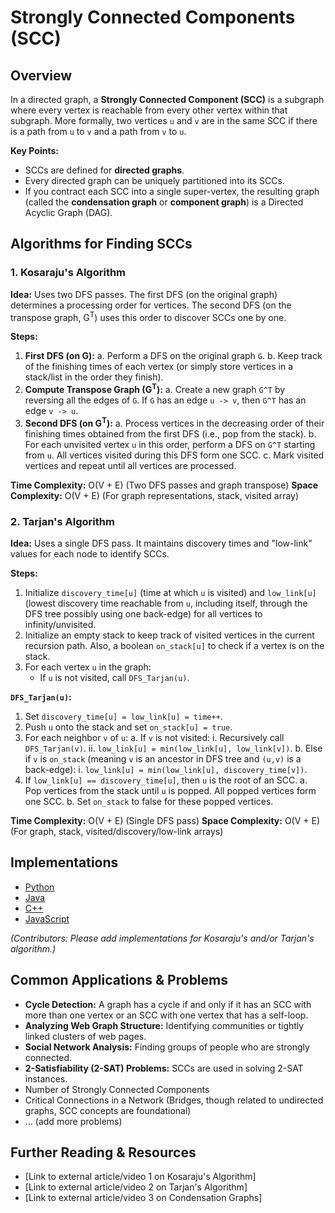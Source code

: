 # Strongly Connected Components (SCC)

## Overview

In a directed graph, a **Strongly Connected Component (SCC)** is a subgraph where every vertex is reachable from every other vertex within that subgraph. More formally, two vertices `u` and `v` are in the same SCC if there is a path from `u` to `v` and a path from `v` to `u`.

**Key Points:**
*   SCCs are defined for **directed graphs**.
*   Every directed graph can be uniquely partitioned into its SCCs.
*   If you contract each SCC into a single super-vertex, the resulting graph (called the **condensation graph** or **component graph**) is a Directed Acyclic Graph (DAG).

## Algorithms for Finding SCCs

### 1. Kosaraju's Algorithm

**Idea:** Uses two DFS passes. The first DFS (on the original graph) determines a processing order for vertices. The second DFS (on the transpose graph, G<sup>T</sup>) uses this order to discover SCCs one by one.

**Steps:**
1.  **First DFS (on G):**
    a.  Perform a DFS on the original graph `G`.
    b.  Keep track of the finishing times of each vertex (or simply store vertices in a stack/list in the order they finish).
2.  **Compute Transpose Graph (G<sup>T</sup>):**
    a.  Create a new graph `G^T` by reversing all the edges of `G`. If `G` has an edge `u -> v`, then `G^T` has an edge `v -> u`.
3.  **Second DFS (on G<sup>T</sup>):**
    a.  Process vertices in the decreasing order of their finishing times obtained from the first DFS (i.e., pop from the stack).
    b.  For each unvisited vertex `u` in this order, perform a DFS on `G^T` starting from `u`. All vertices visited during this DFS form one SCC.
    c.  Mark visited vertices and repeat until all vertices are processed.

**Time Complexity:** O(V + E) (Two DFS passes and graph transpose)
**Space Complexity:** O(V + E) (For graph representations, stack, visited array)

### 2. Tarjan's Algorithm

**Idea:** Uses a single DFS pass. It maintains discovery times and "low-link" values for each node to identify SCCs.

**Steps:**
1.  Initialize `discovery_time[u]` (time at which `u` is visited) and `low_link[u]` (lowest discovery time reachable from `u`, including itself, through the DFS tree possibly using one back-edge) for all vertices to infinity/unvisited.
2.  Initialize an empty stack to keep track of visited vertices in the current recursion path. Also, a boolean `on_stack[u]` to check if a vertex is on the stack.
3.  For each vertex `u` in the graph:
    *   If `u` is not visited, call `DFS_Tarjan(u)`.

**`DFS_Tarjan(u)`:**
1.  Set `discovery_time[u] = low_link[u] = time++`.
2.  Push `u` onto the stack and set `on_stack[u] = true`.
3.  For each neighbor `v` of `u`:
    a.  If `v` is not visited:
        i.  Recursively call `DFS_Tarjan(v)`.
        ii. `low_link[u] = min(low_link[u], low_link[v])`.
    b.  Else if `v` is `on_stack` (meaning `v` is an ancestor in DFS tree and `(u,v)` is a back-edge):
        i.  `low_link[u] = min(low_link[u], discovery_time[v])`.
4.  If `low_link[u] == discovery_time[u]`, then `u` is the root of an SCC.
    a.  Pop vertices from the stack until `u` is popped. All popped vertices form one SCC.
    b.  Set `on_stack` to false for these popped vertices.

**Time Complexity:** O(V + E) (Single DFS pass)
**Space Complexity:** O(V + E) (For graph, stack, visited/discovery/low-link arrays)

## Implementations

*   [Python](./Implementations/Python/)
*   [Java](./Implementations/Java/)
*   [C++](./Implementations/Cpp/)
*   [JavaScript](./Implementations/JavaScript/)

*(Contributors: Please add implementations for Kosaraju's and/or Tarjan's algorithm.)*

## Common Applications & Problems

*   **Cycle Detection:** A graph has a cycle if and only if it has an SCC with more than one vertex or an SCC with one vertex that has a self-loop.
*   **Analyzing Web Graph Structure:** Identifying communities or tightly linked clusters of web pages.
*   **Social Network Analysis:** Finding groups of people who are strongly connected.
*   **2-Satisfiability (2-SAT) Problems:** SCCs are used in solving 2-SAT instances.
*   Number of Strongly Connected Components
*   Critical Connections in a Network (Bridges, though related to undirected graphs, SCC concepts are foundational)
*   ... (add more problems)

## Further Reading & Resources

*   [Link to external article/video 1 on Kosaraju's Algorithm]
*   [Link to external article/video 2 on Tarjan's Algorithm]
*   [Link to external article/video 3 on Condensation Graphs]
